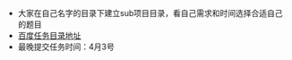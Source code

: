 * 大家在自己名字的目录下建立sub项目目录，看自己需求和时间选择合适自己的题目
* [百度任务目录地址](http://ife.baidu.com/task/all)
* 最晚提交任务时间：4月3号
